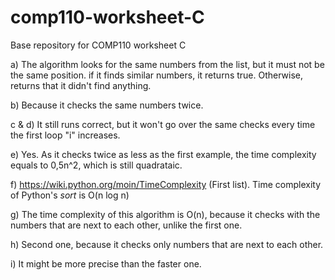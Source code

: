 # comp110-worksheet-C
Base repository for COMP110 worksheet C

a) The algorithm looks for the same numbers from the list, but it must not be the same position.
if it finds similar numbers, it returns true. Otherwise, returns that it didn't find anything.

b) Because it checks the same numbers twice.

c & d) It still runs correct, but it won't go over the same checks every time the first loop "i" increases.

e) Yes. As it checks twice as less as the first example, the time complexity equals to 0,5n^2, which is still quadrataic.

f) https://wiki.python.org/moin/TimeComplexity (First list). Time complexity of Python's *sort* is O(n log n)

g) The time complexity of this algorithm is O(n), because it checks with the numbers that are next to each other, unlike the first one.

h) Second one, because it checks only numbers that are next to each other.

i) It might be more precise than the faster one.
